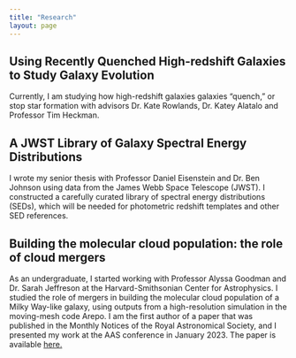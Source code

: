 ```yaml
---
title: "Research"
layout: page
---
```

## Using Recently Quenched High-redshift Galaxies to Study Galaxy Evolution
Currently, I am studying how high-redshift galaxies galaxies “quench,” or stop star formation with advisors Dr. Kate Rowlands, Dr. Katey Alatalo and Professor Tim Heckman.

## A JWST Library of Galaxy Spectral Energy Distributions
I wrote my senior thesis with Professor Daniel Eisenstein and Dr. Ben Johnson using data from the James Webb Space Telescope (JWST). I constructed a carefully curated library of spectral energy distributions (SEDs), which will be needed for photometric redshift templates and other SED references.

## Building the molecular cloud population: the role of cloud mergers
As an undergraduate, I started working with Professor Alyssa Goodman and Dr. Sarah Jeffreson at the Harvard-Smithsonian Center for Astrophysics. I studied the role of mergers in building the molecular cloud population of a Milky Way-like galaxy, using outputs from a high-resolution simulation in the moving-mesh code Arepo. <!-- The influence of mergers has mostly been studied in the context of triggered star formation. However, the “slow” mergers seen in our simulation are too slow to cause such shockwaves, and therefore have not been studied as extensively. I found that the major effect of these mergers is to aggregate molecular mass into higher-mass clouds with higher densities, higher internal velocity dispersions, and higher instantaneous star formation efficiencies than their unmerged, lower-mass precursors. + text + --> I am the first author of a paper that was published in the Monthly Notices of the Royal Astronomical Society, and I presented my work at the AAS conference in January 2023. The paper is available [here.](https://ui.adsabs.harvard.edu/abs/2023MNRAS.519.1887S/abstract)
